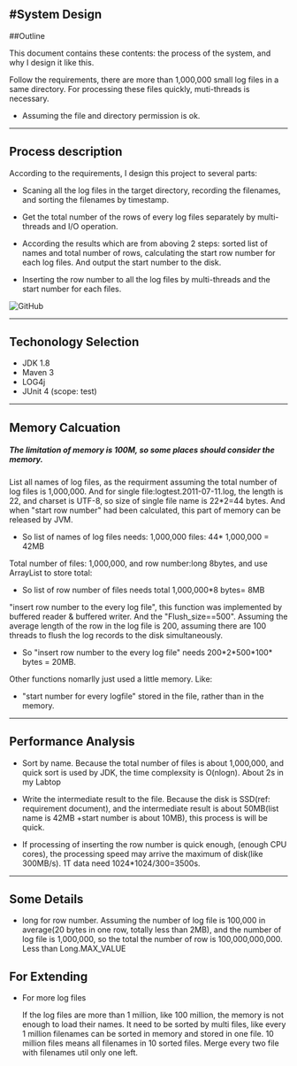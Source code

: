 #System Design
---
##Outline

This document contains these contents: the process of the system, and why I design it like this.

Follow the requirements, there are more than 1,000,000 small log files in a same directory. For processing these files quickly, muti-threads is necessary. 


* Assuming the file and directory permission is ok. 

---


## Process description
According to the requirements, I design this project to several parts:

* Scaning all the log files in the target directory, recording the filenames, and sorting the filenames by timestamp.

* Get the total number of the rows of every log files separately by multi-threads and I/O operation.

* According the results which are from aboving 2 steps: sorted list of names and total number of rows, calculating the start row number for each log files. And output the start number to the disk.

* Inserting the row number to all the log files by multi-threads and the start number for each files.



![GitHub][github]

[github]: http://zdonking.com/wp-content/uploads/2016/01/process-design.png "Design graph"
---

 
## Techonology Selection

* JDK 1.8
* Maven 3
* LOG4j
* JUnit 4 (scope: test)

---
## Memory Calcuation

##### The limitation of memory is 100M, so some places should consider the memory.

List all names of log files, as the requirment assuming the total number of log files is 1,000,000. And for single file:logtest.2011-07-11.log, the length is 22, and charset is UTF-8, so size of single file name is 22*2=44 bytes. And when "start row number" had been calculated, this part of memory can be released by JVM.

*  So list of names of log files needs: 1,000,000 files: 44* 1,000,000 = 42MB

Total number of files: 1,000,000, and row number:long 8bytes, and use ArrayList to store total: 

* So list of row number of files needs total 1,000,000*8 bytes=  8MB

"insert row number to the every log file", this function was implemented by buffered reader & buffered writer. And the "Flush_size==500". Assuming the average length of the  row in the log file is 200, assuming there are 100 threads to flush the log records to the disk simultaneously. 

* So "insert row number to the every log file" needs 200\*2\*500\*100\* bytes = 20MB. 

Other functions nomarlly just used a little memory. Like:

* "start number for every logfile" stored in the file, rather than in the memory. 

---
## Performance Analysis

* Sort by name. Because the total number of files is about 1,000,000, and quick sort is used by JDK, the time complexsity is O(nlogn). About 2s in my Labtop
* Write the intermediate result to the file. Because the disk is SSD(ref: requirement document), and the intermediate result is about 50MB(list name is 42MB +start number is about 10MB), this process is will be quick.

* If processing of inserting the row number is quick enough, (enough CPU cores), the processing speed may arrive the maximum of disk(like 300MB/s). 1T data need 1024*1024/300=3500s.

---

## Some Details

* long for row number. Assuming the number of log file is 100,000 in average(20 bytes in one row, totally less than 2MB), and the number of log file is 1,000,000, so the total the number of row is 100,000,000,000. Less than Long.MAX_VALUE



## For Extending
* For more log files

	If the log files are more than 1 million, like 100 million, the memory is not enough to load their names. It need to be sorted by multi files, like every 1 million filenames can be sorted in memory and stored in one file. 10 million files means all filenames in 10 sorted files. Merge every two file with filenames util only one left. 




